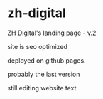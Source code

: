 # zh-digital
ZH Digital's landing page - v.2

site is seo optimized

deployed on github pages.

probably the last version

still editing website text
